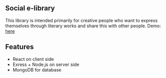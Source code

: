 ## Social e-library
This library is intended primarily for creative people who want to express themselves through literary works and share this with other people. Demo: [here](https://social-e-library.herokuapp.com/)
## Features
- React on client side
- Exress + Node.js on server side
- MongoDB for database
